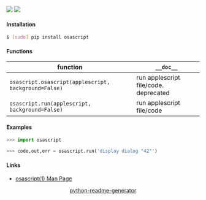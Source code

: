 <!--
https://pypi.org/project/readme-generator/
https://pypi.org/project/python-readme-generator/
-->

[![](https://img.shields.io/badge/OS-MacOS-blue.svg?longCache=True)]()
[![](https://img.shields.io/pypi/pyversions/osascript.svg?longCache=True)](https://pypi.org/project/osascript/)

#### Installation
```bash
$ [sudo] pip install osascript
```

#### Functions
function|`__doc__`
-|-
`osascript.osascript(applescript, background=False)` |run applescript file/code. deprecated
`osascript.run(applescript, background=False)` |run applescript file/code

#### Examples
```python
>>> import osascript

>>> code,out,err = osascript.run('display dialog "42"')
```

#### Links
+   [osascript(1) Man Page](https://ss64.com/osx/osascript.html)

<p align="center">
    <a href="https://pypi.org/project/python-readme-generator/">python-readme-generator</a>
</p>